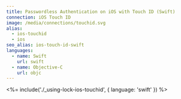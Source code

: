 ```yaml
---
title: Passwordless Authentication on iOS with Touch ID (Swift)
connection: iOS Touch ID
image: /media/connections/touchid.svg
alias:
  - ios-touchid
  - ios
seo_alias: ios-touch-id-swift
languages:
  - name: Swift
    url: swift
  - name: Objective-C
    url: objc
---
```


<%= include('./_using-lock-ios-touchid', { language: 'swift' }) %>
